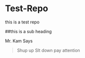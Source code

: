 # Test-Repo
this is a test repo

##this is a sub heading

Mr. Kam Says
> Shup up
> SIt down
> pay attention
